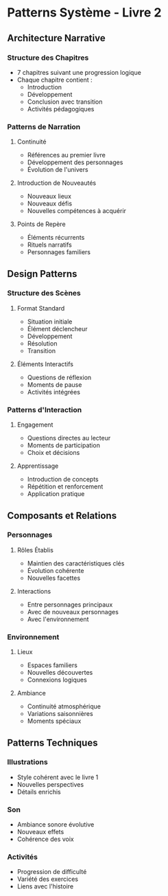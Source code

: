# Patterns Système - Livre 2

## Architecture Narrative

### Structure des Chapitres
- 7 chapitres suivant une progression logique
- Chaque chapitre contient :
  * Introduction
  * Développement
  * Conclusion avec transition
  * Activités pédagogiques

### Patterns de Narration
1. Continuité
   - Références au premier livre
   - Développement des personnages
   - Évolution de l'univers

2. Introduction de Nouveautés
   - Nouveaux lieux
   - Nouveaux défis
   - Nouvelles compétences à acquérir

3. Points de Repère
   - Éléments récurrents
   - Rituels narratifs
   - Personnages familiers

## Design Patterns

### Structure des Scènes
1. Format Standard
   - Situation initiale
   - Élément déclencheur
   - Développement
   - Résolution
   - Transition

2. Éléments Interactifs
   - Questions de réflexion
   - Moments de pause
   - Activités intégrées

### Patterns d'Interaction
1. Engagement
   - Questions directes au lecteur
   - Moments de participation
   - Choix et décisions

2. Apprentissage
   - Introduction de concepts
   - Répétition et renforcement
   - Application pratique

## Composants et Relations

### Personnages
1. Rôles Établis
   - Maintien des caractéristiques clés
   - Évolution cohérente
   - Nouvelles facettes

2. Interactions
   - Entre personnages principaux
   - Avec de nouveaux personnages
   - Avec l'environnement

### Environnement
1. Lieux
   - Espaces familiers
   - Nouvelles découvertes
   - Connexions logiques

2. Ambiance
   - Continuité atmosphérique
   - Variations saisonnières
   - Moments spéciaux

## Patterns Techniques

### Illustrations
- Style cohérent avec le livre 1
- Nouvelles perspectives
- Détails enrichis

### Son
- Ambiance sonore évolutive
- Nouveaux effets
- Cohérence des voix

### Activités
- Progression de difficulté
- Variété des exercices
- Liens avec l'histoire